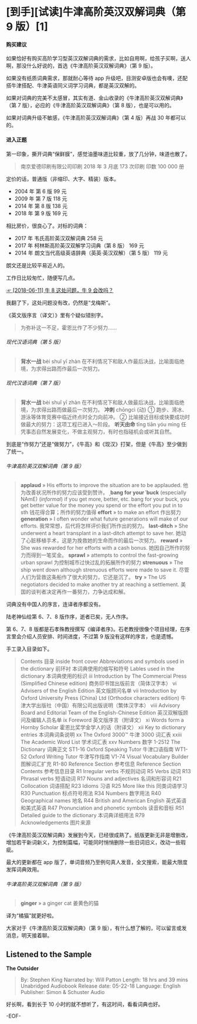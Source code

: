 # [到手][试读]牛津高阶英汉双解词典（第 9 版）[1]

#### 购买建议
如果恰好有购买高阶学习型英汉双解词典的需求，比如自用啊，给孩子买啊，送人啊，那没什么好说的，首选《牛津高阶英汉双解词典》（第 9 版）。

如果没有纸质词典需求，那就耐心等待 app 升级吧，目测安卓版也会有噢，还配搭牛津搭配、牛津英语同义词学习词典，都是英汉双解的。

如果对词典的完美不太感冒，其实有道、金山收录的《牛津高阶英汉双解词典》（第 7 版），必应的《牛津高阶英汉双解词典》（第 8 版），也是可以用的。

如果对词典升级不敏感，《牛津高阶英汉双解词典》（第 4 版）再战 30 年都可以的。

#### 进入正题

第一印象，撕开词典“保鲜膜”，感觉油墨味道比较重，放了几分钟，味道也散了。

>南京爱德印刷有限公司印刷
2018 年 3 月底 173 次印刷 印数 100 000 册

定价的话，普通版（非缩印、大字、精装）版本。
- 2004 年 第 6 版 99 元
- 2009 年 第 7 版 118 元
- 2014 年 第 8 版 138 元
- 2018 年 第 9 版 169 元

相比房价，很良心了。对标的词典：
- 2017 年 韦氏高阶英汉双解词典 258 元
- 2017 年 柯林斯高阶英汉双解学习词典（第 8 版） 169 元
- 2014 年 朗文当代高级英语辞典（英英·英汉双解）（第 5 版） 119 元

朗文还是比较平易近人的。

工作日比较匆忙，随便写几点。

[☞ [2018-06-11] 牛 8 这处问题，牛 9 会改吗？ ](https://mp.weixin.qq.com/s/9tIt5Dlmkg-YUZhRJo1rrw)  

我翻了下，这处问题没有改，仍然是“戈梅斯”。

《英文版序言（译文）》里有个疑似错别字。
>为弥补这一不足，霍恩比作了不少努力……

###### 现代汉语词典（第 5 版）
>**背水一战** bèi shuǐ yī zhàn
在不利情况下和敌人作最后决战，比喻面临绝境，为求得出路而作最后一次努力。

###### 现代汉语词典（第 7 版）
>**背水一战** bèi shuǐ yī zhàn
在不利情况下和敌人做最后决战，比喻面临绝境，为求得出路而做最后一次努力。
**冲刺** chōngcì
{动}
① 跑步、滑冰、游泳等体育竞赛中临近终点时全力向前冲。
② 比喻接近目标或快要成功时做最大的努力：这项工程已进入～阶段。
**听天由命** tīng tiān yóu mìng
任凭事态自然发展变化，不做主观努力，有时也指碰机会或听其自然。

到底是“作努力”还是“做努力”，《牛高》和《现汉》打架，但是《牛高》至少做到了统一。

###### 牛津高阶英汉双解词典（第 9 版）
>**applaud**
» His efforts to improve the situation are to be applauded. 他为改善状况所作的努力应该受到赞许。
**ˌbang for your ˈbuck**
(especially NAmE) (*informal*) if you get more, better, etc. bang for your buck, you get better value for the money you spend or the effort you put in to sth 钱花得合算；所作的努力值得
**effort**
» to make an effort 作出努力
**generation**
» I often wonder what future generations will make of our efforts. 我常常想，后代将怎样评价我们所作出的努力。
**last-ditch**
» She underwent a heart transplant in a last-ditch attempt to save her. 她动了心脏移植手术，这是为挽救她的生命而作的最后一次努力。
**reward**
» She was rewarded for her efforts with a cash bonus. 她因自己所作的努力而得到一笔奖金。
**sprawl**
» attempts to control the fast-growing urban sprawl 为控制城市过快过乱的拓展所作的努力
**strenuous**
» The ship went down although strenuous efforts were made to save it. 尽管人们为营救这条船作了很大的努力，它还是沉了。
**try**
» The US negotiators decided to make another try at reaching a settlement. 美国的谈判者决定再作一番努力，力争达成和解。

词典没有中国人的序言，连译者序都没有。

陆老神仙给第 6、7、8 版作序，逝者已矣，无人作序。

第 6、7、8 版都是石孝殊教授撰写《编译者序》。石老教授很像个项目经理，在序言里会介绍人员安排、时间进度，不过第 9 版没有这样的序言，也是遗憾。

手工录入目录如下。
>Contents 目录
inside front cover    Abbreviations and symbols used in the dictionary
前环衬    本词典使用的缩写和符号
Lables used in the dictionary 本词典使用的标识
iii Introduction by The Commercial Press (Simplified Chinese edition) 商务印书馆出版前言（简体汉字本）
vi Advisers of the English Edition 英文版顾问名单
vii Introduction by Oxford University Press (China) Ltd (Orthodox characters edition) 牛津大学出版社（中国）有限公司出版说明（繁体汉字本）
viii Advisory Board and Editorial Team of the English-Chinese Edition 英汉双解版顾问及编辑人员名单
ix Foreword 英文版序言（附译文）
xi Words form a Hornby Scholar 霍恩比奖学金学人的话（附译文）
xii Key to dictionary entries 本词典词条说明
xx The Oxford 3000™ 牛津 3000 词汇表
xxiii The Academic Word List 学术词汇表
xxv Numbers 数字
1-2512 The Dictionary 词典正文
ST1-16 Oxford Speaking Tutor 牛津口语指南
WT1-52 Oxford Writing Tutor 牛津写作指南
V1-74 Visual Vocabulary Builder 图解词汇扩充
R1-80 Reference Section 参考信息
Reference Section Contents 参考信息目录
R1 Irregular verbs 不规则动词
R5 Verbs 动词
R13 Phrasal verbs 短语动词
R17 Nouns and adjectives 名词和形容词
R21 Collocation 词语搭配
R23 Idioms 习语
R25 More like this 同类词语学习
R30 Punctuation 标点符号用法
R34 Numbers 数字用法
R40 Geographical names 地名
R44 British and American English 英式英语和美式英语
R47 Pronunciation and phonetic symbols 读音和音标
R51 Detailed guide to the dictionary 本词典详细用法
R79 Acknowledgements 图片来源


《牛津高阶英汉双解词典》发展到今天，已经很成熟了。纸版更新无非是增删改，增加若干新词新义，为控制篇幅，可能同时悄悄删除一些旧词旧义，改动一些瑕疵。

最大的更新都在 app 版了，单词音频乃至例句真人发音，全文搜索，能最大限度发挥词典效用。

###### 牛津高阶英汉双解词典（第 9 版）
>**ginger**
» a ginger cat 姜黄色的猫

译为“橘猫”就更好啦。

大家对于《牛津高阶英汉双解词典》（第 9 版），有什么想了解的，可以留言或发消息，明天接着聊。


## Listened to the Sample
**The Outsider**
>By: Stephen King
Narrated by: Will Patton
Length: 18 hrs and 39 mins
Unabridged Audiobook
Release date: 05-22-18
Language: English
Publisher: Simon & Schuster Audio

好长啊，看到长于 10 小时的就不想听了，有这时间，看看词典也好。




-EOF-
